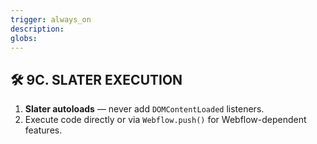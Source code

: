 ```yaml
---
trigger: always_on
description: 
globs: 
---
```

## 🛠️ 9C. SLATER EXECUTION

1. **Slater autoloads** — never add `DOMContentLoaded` listeners.
2. Execute code directly or via `Webflow.push()` for Webflow-dependent features.